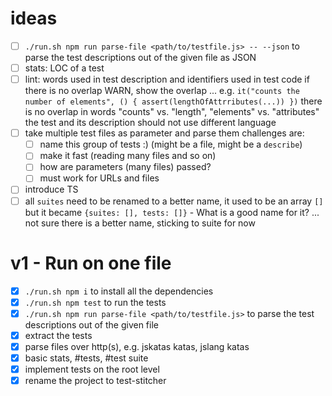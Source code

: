 # ideas
- [ ] `./run.sh npm run parse-file <path/to/testfile.js> -- --json` to parse the test descriptions out of the given file as JSON
- [ ] stats: LOC of a test
- [ ] lint: words used in test description and identifiers used in test code
      if there is no overlap WARN, show the overlap ...
      e.g. `it("counts the number of elements", () { assert(lengthOfAttrributes(...)) })`
      there is no overlap in words "counts" vs. "length", "elements" vs. "attributes"
      the test and its description should not use different language
- [ ] take multiple test files as parameter and parse them
      challenges are:
   - [ ] name this group of tests :) (might be a file, might be a `describe`)
   - [ ] make it fast (reading many files and so on)
   - [ ] how are parameters (many files) passed?
   - [ ] must work for URLs and files
- [ ] introduce TS
- [ ] all `suites` need to be renamed to a better name, it used to be
      an array `[]` but it became `{suites: [], tests: []}` - What is a good name for it?
      ... not sure there is a better name, sticking to suite for now

# v1 - Run on one file
- [x] `./run.sh npm i` to install all the dependencies
- [x] `./run.sh npm test` to run the tests
- [x] `./run.sh npm run parse-file <path/to/testfile.js>` to parse the test descriptions out of the given file 
- [x] extract the tests
- [x] parse files over http(s), e.g. jskatas katas, jslang katas
- [x] basic stats, #tests, #test suite
- [x] implement tests on the root level
- [x] rename the project to test-stitcher